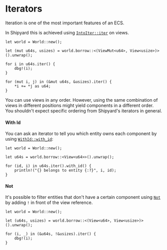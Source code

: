 # Iterators

Iteration is one of the most important features of an ECS.

In Shipyard this is achieved using [`IntoIter::iter`](https://docs.rs/shipyard/0.5.0/shipyard/trait.IntoIter.html#tymethod.iter) on views.

```rust, noplaypen
let world = World::new();

let (mut u64s, usizes) = world.borrow::<(ViewMut<u64>, View<usize>)>().unwrap();

for i in u64s.iter() {
    dbg!(i);
}

for (mut i, j) in (&mut u64s, &usizes).iter() {
    *i += *j as u64;
}
```

You can use views in any order. However, using the same combination of views in different positions might yield components in a different order.  
You shouldn't expect specific ordering from Shipyard's iterators in general.

#### With Id

You can ask an iterator to tell you which entity owns each component by using [`WithId::with_id`](https://docs.rs/shipyard/0.5.0/shipyard/trait.IntoWithId.html#method.with_id):

```rust, noplaypen
let world = World::new();

let u64s = world.borrow::<View<u64>>().unwrap();

for (id, i) in u64s.iter().with_id() {
    println!("{} belongs to entity {:?}", i, id);
}
```

#### Not

It's possible to filter entities that don't have a certain component using [`Not`](https://docs.rs/shipyard/0.5.0/shipyard/struct.Not.html) by adding `!` in front of the view reference.

```rust, noplaypen
let world = World::new();

let (u64s, usizes) = world.borrow::<(View<u64>, View<usize>)>().unwrap();

for (i, _) in (&u64s, !&usizes).iter() {
    dbg!(i);
}
```

